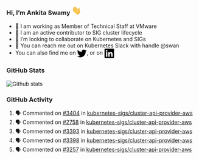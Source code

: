 ### Hi, I’m Ankita Swamy <img src="svg/wave.gif" width="25px"> 

- 💼 I am working as Member of Technical Staff at VMware
- 👀 I am an active contributor to SIG cluster lifecycle 
- 💞️ I’m looking to collaborate on Kubernetes and SIGs
- 💬 You can reach me out on Kubernetes Slack with handle @swan
- You can also find me on <a href="https://twitter.com/SwamyAnkita" target="blank"><img align="center" src="https://raw.githubusercontent.com/Ankitasw/Ankitasw/master/svg/twitter.svg" alt="Ankitasw" height="25" width="25" color="#1DA1f2" /></a>, or on <a href="https://www.linkedin.com/in/Ankitaswamy/" target="blank"><img align="center" src="https://raw.githubusercontent.com/Ankitasw/Ankitasw/master/svg/linkedin.svg" alt="Ankitasw" height="25" width="25" /></a>

### GitHub Stats
![Github stats](https://github-readme-stats.vercel.app/api?username=Ankitasw&count_private=true&show_icons=true&theme=tokyonight)

### GitHub Activity 
<!--START_SECTION:activity-->
1. 🗣 Commented on [#3404](https://github.com/kubernetes-sigs/cluster-api-provider-aws/issues/3404) in [kubernetes-sigs/cluster-api-provider-aws](https://github.com/kubernetes-sigs/cluster-api-provider-aws)
2. 🗣 Commented on [#2758](https://github.com/kubernetes-sigs/cluster-api-provider-aws/issues/2758) in [kubernetes-sigs/cluster-api-provider-aws](https://github.com/kubernetes-sigs/cluster-api-provider-aws)
3. 🗣 Commented on [#3393](https://github.com/kubernetes-sigs/cluster-api-provider-aws/issues/3393) in [kubernetes-sigs/cluster-api-provider-aws](https://github.com/kubernetes-sigs/cluster-api-provider-aws)
4. 🗣 Commented on [#3398](https://github.com/kubernetes-sigs/cluster-api-provider-aws/issues/3398) in [kubernetes-sigs/cluster-api-provider-aws](https://github.com/kubernetes-sigs/cluster-api-provider-aws)
5. 🗣 Commented on [#3257](https://github.com/kubernetes-sigs/cluster-api-provider-aws/issues/3257) in [kubernetes-sigs/cluster-api-provider-aws](https://github.com/kubernetes-sigs/cluster-api-provider-aws)
<!--END_SECTION:activity-->
